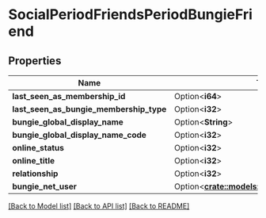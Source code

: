# SocialPeriodFriendsPeriodBungieFriend

## Properties

Name | Type | Description | Notes
------------ | ------------- | ------------- | -------------
**last_seen_as_membership_id** | Option<**i64**> |  | [optional]
**last_seen_as_bungie_membership_type** | Option<**i32**> |  | [optional]
**bungie_global_display_name** | Option<**String**> |  | [optional]
**bungie_global_display_name_code** | Option<**i32**> |  | [optional]
**online_status** | Option<**i32**> |  | [optional]
**online_title** | Option<**i32**> |  | [optional]
**relationship** | Option<**i32**> |  | [optional]
**bungie_net_user** | Option<[**crate::models::UserPeriodGeneralUser**](User.GeneralUser.md)> |  | [optional]

[[Back to Model list]](../README.md#documentation-for-models) [[Back to API list]](../README.md#documentation-for-api-endpoints) [[Back to README]](../README.md)


